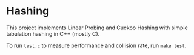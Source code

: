 # Hashing

This project implements Linear Probing and Cuckoo Hashing with simple tabulation hashing in C++ (mostly C).

To run `test.c` to measure performance and collision rate, run `make test`.
